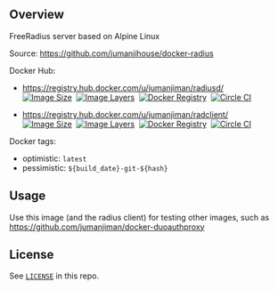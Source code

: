 ## Overview

FreeRadius server based on Alpine Linux

Source: https://github.com/jumanjihouse/docker-radius

Docker Hub:

* https://registry.hub.docker.com/u/jumanjiman/radiusd/<br/>
  [![Image Size](https://img.shields.io/imagelayers/image-size/jumanjiman/radiusd/latest.svg)](https://imagelayers.io/?images=jumanjiman/radiusd:latest 'View image size and layers')&nbsp;
  [![Image Layers](https://img.shields.io/imagelayers/layers/jumanjiman/radiusd/latest.svg)](https://imagelayers.io/?images=jumanjiman/radiusd:latest)&nbsp;
  [![Docker Registry](https://img.shields.io/docker/pulls/jumanjiman/radiusd.svg)](https://registry.hub.docker.com/u/jumanjiman/radiusd 'Docker Hub')&nbsp;
  [![Circle CI](https://circleci.com/gh/jumanjihouse/docker-radius.png?circle-token=40e83b6bf3ffb753c47c13397faa6bcec5cdd93e)](https://circleci.com/gh/jumanjihouse/docker-radius/tree/master 'View CI builds')

* https://registry.hub.docker.com/u/jumanjiman/radclient/<br/>
  [![Image Size](https://img.shields.io/imagelayers/image-size/jumanjiman/radclient/latest.svg)](https://imagelayers.io/?images=jumanjiman/radclient:latest 'View image size and layers')&nbsp;
  [![Image Layers](https://img.shields.io/imagelayers/layers/jumanjiman/radclient/latest.svg)](https://imagelayers.io/?images=jumanjiman/radclient:latest)&nbsp;
  [![Docker Registry](https://img.shields.io/docker/pulls/jumanjiman/radclient.svg)](https://registry.hub.docker.com/u/jumanjiman/radclient 'Docker Hub')&nbsp;
  [![Circle CI](https://circleci.com/gh/jumanjihouse/docker-radius.png?circle-token=40e83b6bf3ffb753c47c13397faa6bcec5cdd93e)](https://circleci.com/gh/jumanjihouse/docker-radius/tree/master 'View CI builds')

Docker tags:

* optimistic: `latest`
* pessimistic: `${build_date}-git-${hash}`


Usage
-----

Use this image (and the radius client) for testing other images, such as
https://github.com/jumanjiman/docker-duoauthproxy


License
-------

See [`LICENSE`](LICENSE) in this repo.
